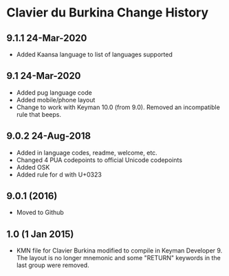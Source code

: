 Clavier du Burkina Change History
=======================

9.1.1 24-Mar-2020
-----------------
* Added Kaansa language to list of languages supported

9.1 24-Mar-2020
-----------------
* Added pug language code
* Added mobile/phone layout
* Change to work with Keyman 10.0 (from 9.0). Removed an incompatible rule that beeps.

9.0.2 24-Aug-2018
-----------------
* Added in language codes, readme, welcome, etc.
* Changed 4 PUA codepoints to official Unicode codepoints
* Added OSK
* Added rule for d with U+0323

9.0.1 (2016)
-----------------
* Moved to Github

1.0 (1 Jan 2015)
-----------------

* KMN file for Clavier Burkina modified to compile in Keyman Developer 9. The layout is no longer mnemonic and some "RETURN" keywords in the last group were removed.
